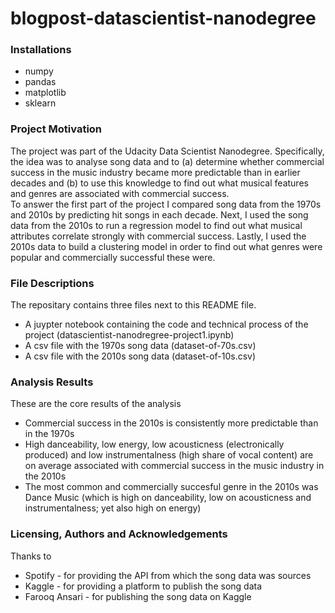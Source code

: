 # blogpost-datascientist-nanodegree


### Installations
* numpy
* pandas
* matplotlib
* sklearn


### Project Motivation
The project was part of the Udacity Data Scientist Nanodegree. Specifically, the idea was to analyse song data and to (a) determine whether commercial success in the music industry became more predictable than in earlier decades and (b) to use this knowledge to find out what musical features and genres are associated with commercial success.<br>
To answer the first part of the project I compared song data from the 1970s and 2010s by predicting hit songs in each decade. Next, I used the song data from the 2010s to run a regression model to find out what musical attributes correlate strongly with commercial success. Lastly, I used the 2010s data to build a clustering model in order to find out what genres were popular and commercially successful these were.


### File Descriptions
The repositary contains three files next to this README file.
* A juypter notebook containing the code and technical process of the project (datascientist-nanodregree-project1.ipynb)
* A csv file with the 1970s song data (dataset-of-70s.csv)
* A csv file with the 2010s song data (dataset-of-10s.csv)


### Analysis Results
These are the core results of the analysis
* Commercial success in the 2010s is consistently more predictable than in the 1970s
* High danceability, low energy, low acousticness (electronically produced) and low instrumentalness (high share of vocal content) are on average associated with commercial success in the music industry in the 2010s
* The most common and commercially succesful genre in the 2010s was Dance Music (which is high on danceability, low on acousticness and instrumentalness; yet also high on energy)


### Licensing, Authors and Acknowledgements
Thanks to
* Spotify - for providing the API from which the song data was sources
* Kaggle - for providing a platform to publish the song data
* Farooq Ansari - for publishing the song data on Kaggle
